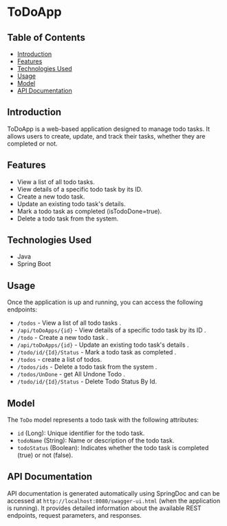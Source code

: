 # ToDoApp
 

## Table of Contents
- [Introduction](#introduction)
- [Features](#features)
- [Technologies Used](#technologies-used)
- [Usage](#usage)
- [Model](#model)
- [API Documentation](#api-documentation)



## Introduction

ToDoApp is a web-based application designed to manage todo tasks. It allows users to create, update, and track their tasks, whether they are completed or not.

## Features

- View a list of all todo tasks.
- View details of a specific todo task by its ID.
- Create a new todo task.
- Update an existing todo task's details.
- Mark a todo task as completed (isTodoDone=true).
- Delete a todo task from the system.

## Technologies Used

- Java
- Spring Boot



## Usage

Once the application is up and running, you can access the following endpoints:

- `/todos` - View a list of all todo tasks .
- `/api/toDoApps/{id}` - View details of a specific todo task by its ID .
- `/todo` - Create a new todo task .
- `/api/toDoApps/{id}` - Update an existing todo task's details .
- `/todo/id/{Id}/Status` - Mark a todo task as completed .
- `/todos` - create a list of todos.
- `/todos/ids` - Delete a todo task from the system .
- `/todos/UnDone` - get All Undone Todo .
- `/todo/id/{Id}/Status` - Delete Todo Status By Id.


## Model

The `ToDo` model represents a todo task with the following attributes:

- `id` (Long): Unique identifier for the todo task.
- `todoName` (String): Name or description of the todo task.
- `todoStatus` (Boolean): Indicates whether the todo task is completed (true) or not (false).

## API Documentation

API documentation is generated automatically using SpringDoc and can be accessed at `http://localhost:8080/swagger-ui.html` (when the application is running). It provides detailed information about the available REST endpoints, request parameters, and responses.



